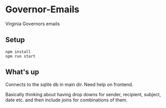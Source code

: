 # Governor-Emails
Virginia Governors emails

## Setup
`npm install`  
`npm run start`

## What's up
Connects to the sqlite db in main dir. Need help on frontend.  

Basically thinking about having drop downs for sender, recipient, subject, date etc. and then include joins for combinations of them.  



